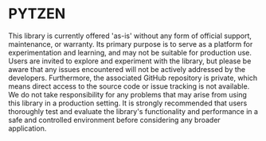 # PYTZEN
This library is currently offered 'as-is' without any form of official support, maintenance, or warranty. Its primary purpose is to serve as a platform for experimentation and learning, and may not be suitable for production use. Users are invited to explore and experiment with the library, but please be aware that any issues encountered will not be actively addressed by the developers. Furthermore, the associated GitHub repository is private, which means direct access to the source code or issue tracking is not available. We do not take responsibility for any problems that may arise from using this library in a production setting. It is strongly recommended that users thoroughly test and evaluate the library's functionality and performance in a safe and controlled environment before considering any broader application.